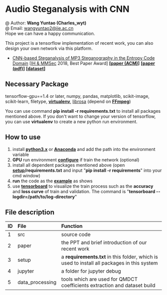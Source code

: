 # Audio Steganalysis with CNN
@ Author: **Wang Yuntao (Charles_wyt)** <br>
@ Email: wangyuntao2@iie.ac.cn <br>
Hope we can have a happy communication.

This project is a tensorflow implementation of recent work, you can also design your own network via this platform.
+ [CNN-based Steganalysis of MP3 Steganography in the Entropy
Code Domain](https://github.com/Charleswyt/tf_audio_steganalysis/tree/master/paper/CNN-based%20Steganalysis%20of%20MP3%20Steganography%20in%20the%20Entropy%20Code%20Domain) [[IH & MMSec](https://www.ihmmsec.org/) 2018, Best Paper Award]
**[[paper (ACM)](https://dl.acm.org/citation.cfm?id=3206011)]**
**[[paper (pdf)](http://www.media-security.net/?p=809)]**
**[[dataset](https://github.com/Charleswyt/tf_audio_steganalysis/tree/master/paper)]**

## Necessary Package
tensorflow-gpu==1.4 or later, numpy, pandas, matplotlib, scikit-image, scikit-learn, filetype, [**virtualenv**](https://charleswyt.github.io/2018/09/06/python%E8%99%9A%E6%8B%9F%E7%8E%AF%E5%A2%83%E5%AE%89%E8%A3%85%E5%8F%8A%E4%BD%BF%E7%94%A8/), [librosa](http://librosa.github.io/librosa/core.html) (depend on **[FFmpeg](http://www.ffmpeg.org/download.html)**)

You can use command **pip install -r requirements.txt** to install all packages mentioned above. If you don't want to change your version of tensorflow, you can use **virtualenv** to create a new python run environment.

## How to use
1. install [**python3.x**](https://www.python.org/) or [**Anaconda**](https://repo.continuum.io/archive/) and add the path into the environment variable
2. **GPU** run environment [**configure**](https://blog.csdn.net/yhaolpz/article/details/71375762?locationNum=14&fps=1) if train the network (optional)
3. install all dependent packages mentioned above (open **[setup](https://github.com/Charleswyt/tf_audio_steganalysis/tree/master/setup)/requirements.txt** and input "**pip install -r requirements**" into your cmd window)
4. **run** the code as the [**example**](https://github.com/Charleswyt/tf_audio_steganalysis/tree/master/config_file) as shows
5. use [**tensorboard**](http://wiki.jikexueyuan.com/project/tensorflow-zh/how_tos/graph_viz.html) to visualize the train process such as the **accuracy** and **loss curve** of train and validation. The command is "**tensorboard --logdir=/path/to/log-directory**"

## File description
ID      |   File                    |   Function
:-      |   :-                      |    :-
1       |   src                     |   source code
2       |   paper                   |   the PPT and brief introduction of our recent work
3       |   setup                   |   a **requirements.txt** in this folder, which is used to install all packages in this system
4       |   jupyter                 |   a folder for jupyter debug
5       |   data_processing         |   tools which are used for QMDCT coefficients extraction and dataset build
